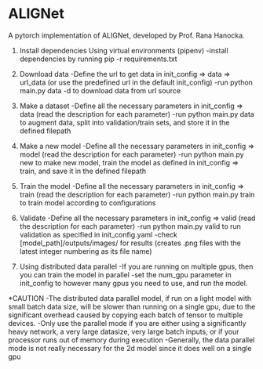 # ALIGNet
A pytorch implementation of ALIGNet, developed by Prof. Rana Hanocka.

1. Install dependencies
Using virtual environments (pipenv)
-install dependencies by running pip -r requirements.txt

2. Download data
-Define the url to get data in init_config => data => url_data (or use the predefined url in the default init_config)
-run python main.py data -d to download data from url source

3. Make a dataset
-Define all the necessary parameters in init_config => data (read the description for each parameter)
-run python main.py data to augment data, split into validation/train sets, and store it in the defined filepath 

4. Make a new model
-Define all the necessary parameters in init_config => model (read the description for each parameter)
-run python main.py new to make new model, train the model as defined in init_config => train, and save it in the defined filepath

5. Train the model 
-Define all the necessary parameters in init_config => train (read the description for each parameter)
-run python main.py train to train model according to configurations

6. Validate
-Define all the necessary parameters in init_config => valid (read the description for each parameter)
-run python main.py valid to run validation as specified in init_config.yaml
-check [model_path]/outputs/images/ for results (creates .png files with the latest integer numbering as its file name)


7. Using distributed data parallel
-If you are running on multiple gpus, then you can train the model in parallel
-set the num_gpu parameter in init_config to however many gpus you need to use,
and run the model.

*CAUTION
-The distributed data parallel model, if run on a light model with small batch data size,
will be slower than running on a single gpu, due to the significant overhead caused by
copying each batch of tensor to multiple devices.
-Only use the parallel mode if you are either using a significantly heavy network, a very 
large datasize, very large batch inputs, or if your processor runs out of memory during execution
-Generally, the data parallel mode is not really necessary for the 2d model since it does well
on a single gpu